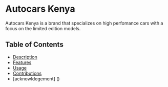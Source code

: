 # Autocars Kenya

Autocars Kenya is a brand that specializes on high perfomance cars with a focus on the limited edition models.

## Table of Contents

* [Description](#about)
* [Features](#features)
* [Usage](#usage)
* [Contributions](#contact)
* [acknowldegement] ()


